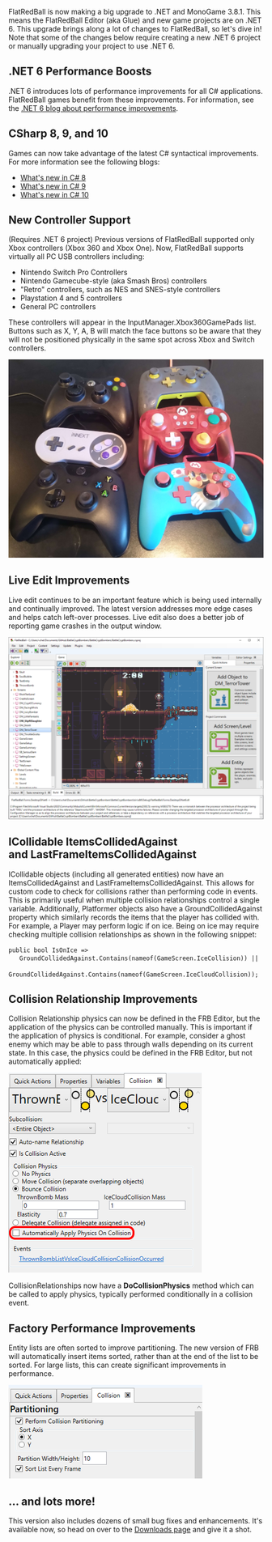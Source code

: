 FlatRedBall is now making a big upgrade to .NET and MonoGame 3.8.1. This means the FlatRedBall Editor (aka Glue) and new game projects are on .NET 6. This upgrade brings along a lot of changes to FlatRedBall, so let's dive in! Note that some of the changes below require creating a new .NET 6 project or manually upgrading your project to use .NET 6.

## .NET 6 Performance Boosts

.NET 6 introduces lots of performance improvements for all C# applications. FlatRedBall games benefit from these improvements. For information, see the [.NET 6 blog about performance improvements](https://devblogs.microsoft.com/dotnet/performance-improvements-in-net-6/).

## CSharp 8, 9, and 10

Games can now take advantage of the latest C# syntactical improvements. For more information see the following blogs:

-   [What's new in C# 8](https://learn.microsoft.com/en-us/dotnet/csharp/whats-new/csharp-8)
-   [What's new in C# 9](https://learn.microsoft.com/en-us/dotnet/csharp/whats-new/csharp-9)
-   [What's new in C# 10](https://learn.microsoft.com/en-us/dotnet/csharp/whats-new/csharp-10)

## New Controller Support

(Requires .NET 6 project) Previous versions of FlatRedBall supported only Xbox controllers (Xbox 360 and Xbox One). Now, FlatRedBall supports virtually all PC USB controllers including:

-   Nintendo Switch Pro Controllers
-   Nintendo Gamecube-style (aka Smash Bros) controllers
-   "Retro" controllers, such as NES and SNES-style controllers
-   Playstation 4 and 5 controllers
-   General PC controllers

These controllers will appear in the InputManager.Xbox360GamePads list. Buttons such as X, Y, A, B will match the face buttons so be aware that they will not be positioned physically in the same spot across Xbox and Switch controllers.

![](/media/2022-10-img_6346d2dd50f8f.png)

## Live Edit Improvements

Live edit continues to be an important feature which is being used internally and continually improved. The latest version addresses more edge cases and helps catch left-over processes. Live edit also does a better job of reporting game crashes in the output window.

![](/media/2022-10-img_6346d3c08605e.png)

## ICollidable ItemsCollidedAgainst and LastFrameItemsCollidedAgainst

ICollidable objects (including all generated entities) now have an ItemsCollidedAgainst and LastFrameItemsCollidedAgainst. This allows for custom code to check for collisions rather than performing code in events. This is primarily useful when multiple collision relationships control a single variable. Additionally, Platformer objects also have a GroundCollidedAgainst property which similarly records the items that the player has collided with. For example, a Player may perform logic if on ice. Being on ice may require checking multiple collision relationships as shown in the following snippet:

    public bool IsOnIce => 
       GroundCollidedAgainst.Contains(nameof(GameScreen.IceCollision)) || 
       GroundCollidedAgainst.Contains(nameof(GameScreen.IceCloudCollision));

## Collision Relationship Improvements

Collision Relationship physics can now be defined in the FRB Editor, but the application of the physics can be controlled manually. This is important if the application of physics is conditional. For example, consider a ghost enemy which may be able to pass through walls depending on its current state. In this case, the physics could be defined in the FRB Editor, but not automatically applied:

![](/media/2022-10-img_6346d69b1b42a.png)

CollisionRelationships now have a **DoCollisionPhysics** method which can be called to apply physics, typically performed conditionally in a collision event.

## Factory Performance Improvements

Entity lists are often sorted to improve partitioning. The new version of FRB will automatically insert items sorted, rather than at the end of the list to be sorted. For large lists, this can create significant improvements in performance.

![](/media/2022-10-img_6346db23dc281.png)

## ... and lots more!

This version also includes dozens of small bug fixes and enhancements. It's available now, so head on over to the [Downloads page](/download.md) and give it a shot.
